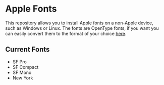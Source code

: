 # Apple Fonts
This repository allows you to install Apple fonts on a non-Apple device, such as Windows or Linux. The fonts are OpenType fonts, if you want you can easily convert them to the format of your choice [here](https://onlinefontconverter.com/).

## Current Fonts
* SF Pro
* SF Compact
* SF Mono
* New York

